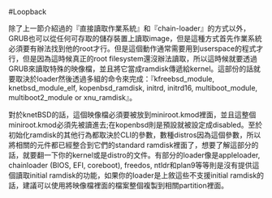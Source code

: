 #Loopback

除了上一節介紹過的『直接讀取作業系統』和『chain-loader』的方式以外，GRUB也可以從任何可存取的儲存裝置上讀取image，但是這種方式首先作業系統必須要有辦法找到他的root才行。但是這個動作通常需要用到userspace的程式才行，但是因為這時候真正的root filesystem還沒辦法讀取，所以這時候就要透過GRUB來讀取特殊的映像檔，並且將它當成ramdisk傳遞給kernel。這部份的話就要取決於loader然後透過多組的命令來完成：『kfreebsd_module, knetbsd_module_elf, kopenbsd_ramdisk, initrd, initrd16, multiboot_module, multiboot2_module or xnu_ramdisk』。

對於knetBSD的話，這個映像檔必須要被放到miniroot.kmod裡面，並且這整個miniroot.kmod必須先被讀進去;在kopenbsd則是預設就被設定成disabled。至於初始化ramdisk的其他行為都取決於CLI的參數，數種distros因為這個參數，所以將相關的元件都已經整合到它們的standard ramdisk裡面了，想要了解這部分的話，就要翻一下你的kernel或是distro的文件。有部分的loader像是appleloader, chainloader (BIOS, EFI, coreboot), freedos, ntldr和plan9等等則是沒有提供這個讀取initial ramdisk的功能，如果你的loader是上敘這些不支援initial ramdisk的話，建議可以使用將映像檔裡面的檔案整個複製到相關partition裡面。
